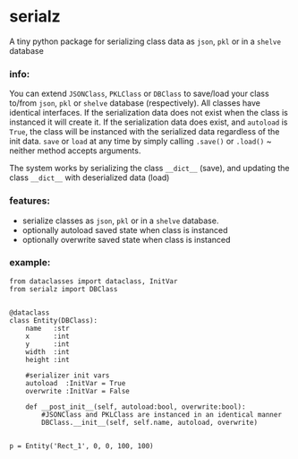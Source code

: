 # serialz
A tiny python package for serializing class data as `json`, `pkl` or in a `shelve` database


### info:
You can extend `JSONClass`, `PKLClass` or `DBClass` to save/load your class to/from `json`, `pkl` or `shelve` database (respectively). All classes have identical interfaces. If the serialization data does not exist when the class is instanced it will create it. If the serialization data does exist, and `autoload` is `True`, the class will be instanced with the serialized data regardless of the init data. `save` or `load` at any time by simply calling `.save()` or `.load()` ~ neither method accepts arguments.

The system works by serializing the class `__dict__` (save), and updating the class `__dict__` with deserialized data (load)


### features:
* serialize classes as `json`, `pkl` or in a `shelve` database.
* optionally autoload saved state when class is instanced
* optionally overwrite saved state when class is instanced


### example:

```python3
from dataclasses import dataclass, InitVar
from serialz import DBClass


@dataclass
class Entity(DBClass):
    name   :str
    x      :int
    y      :int
    width  :int
    height :int
    
    #serializer init vars
    autoload  :InitVar = True
    overwrite :InitVar = False
    
    def __post_init__(self, autoload:bool, overwrite:bool):
        #JSONClass and PKLClass are instanced in an identical manner
        DBClass.__init__(self, self.name, autoload, overwrite)
        
        
p = Entity('Rect_1', 0, 0, 100, 100)
```


